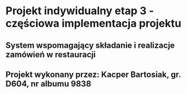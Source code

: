 # Projekt indywidualny etap 3 - częściowa implementacja projektu
## System wspomagający składanie i realizacje zamówień w restauracji
## Projekt wykonany przez: Kacper Bartosiak, gr. D604, nr albumu 9838
 
